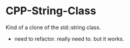 # CPP-String-Class
Kind of a clone of the std::string class. 

- need to refactor. really need to. but it works.
